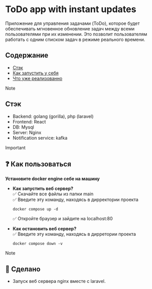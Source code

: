 # ToDo app with instant updates
Приложение для управления задачами (ToDo), которое будет обеспечивать мгновенное обновление задач между всеми пользователями при их изменении. Это позволит пользователям работать с одним списком задач в режиме реального времени.

## Содержание
- [Стэк](#Стэк)
- [Как запустить у себя](#-Как-пользоваться)
- [Что уже реализованно](#-Сделано)

> [!NOTE]
> ## Стэк
> - Backend: golang (gorilla), php (laravel)
> - Frontend: React
> - DB: Mysql
> - Server: Nginx
> - Notification service: kafka

> [!IMPORTANT]
>## ❓ Как пользоваться
> **Установите docker engine себе на машину**
>- **Как запустить веб сервер?** <br>
>  ✅ Скачайте все файлы из папки main <br>
>  ✅ Введите эту команду, находясь в дирректории проекта <br>
>    ```Docker
>    docker compose up -d
>    ```
>    ✅ Откройте браузер и зайдите на localhost:80
>
>- **Как остановить веб сервер?** <br>
>  ✅ Введите эту команду, находясь в дирретории проекта <br>
>    ```
>    docker compose down -v
>    ```

> [!NOTE]
>## 💯 Сделано
>-  Запуск веб сервера nginx вместе с laravel.

